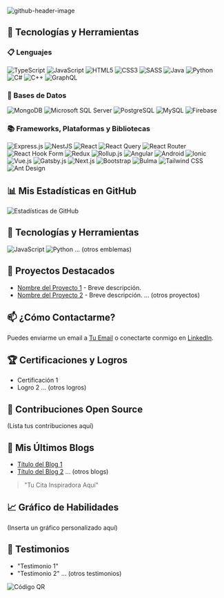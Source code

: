 <!--
Generador de header: https://leviarista.github.io/github-profile-header-generator/
-->
<!-- Banner Personalizado -->
![github-header-image](https://github.com/isc-joserodriguez/isc-joserodriguez/assets/26130533/a91221ba-88c7-4da9-9e17-4663e3de8b15)

## 🔧 Tecnologías y Herramientas
### 📋 Lenguajes
![TypeScript](https://github.com/isc-joserodriguez/isc-joserodriguez/assets/26130533/fa88c6e4-bb57-41a1-8ff0-b09b913a4027)
![JavaScript](https://github.com/isc-joserodriguez/isc-joserodriguez/assets/26130533/86b9999f-7c96-4851-8c2b-c1003515a52e)
![HTML5](https://github.com/isc-joserodriguez/isc-joserodriguez/assets/26130533/b50229e7-1225-4fec-890b-c0c9e89932ee)
![CSS3](https://github.com/isc-joserodriguez/isc-joserodriguez/assets/26130533/ae93ddfb-7212-41ba-bbaf-454484920c69)
![SASS](https://github.com/isc-joserodriguez/isc-joserodriguez/assets/26130533/c2661aa9-1ffd-43db-a76d-d8c7687831da)
![Java](https://github.com/isc-joserodriguez/isc-joserodriguez/assets/26130533/9f49873e-a40f-46a3-95fe-993ed4152cf2)
![Python](https://github.com/isc-joserodriguez/isc-joserodriguez/assets/26130533/a4a4ff91-50bc-47ae-b181-529f2ad9838e)
![C#](https://github.com/isc-joserodriguez/isc-joserodriguez/assets/26130533/a3a7f278-6a22-4fde-8696-f9918aec8d0a)
![C++](https://github.com/isc-joserodriguez/isc-joserodriguez/assets/26130533/2791013e-30f4-4e40-96be-d4d250ee9fff)
![GraphQL](https://github.com/isc-joserodriguez/isc-joserodriguez/assets/26130533/7c2f44c8-abb7-4330-bd79-39d2d783db10)

### 💾 Bases de Datos
![MongoDB](https://github.com/isc-joserodriguez/isc-joserodriguez/assets/26130533/77698b92-1282-4630-a4c2-ac15135b2ae0)
![Microsoft SQL Server](https://github.com/isc-joserodriguez/isc-joserodriguez/assets/26130533/ec3aa5c9-4261-42c4-92ef-ec17c5da7ce9)
![PostgreSQL](https://github.com/isc-joserodriguez/isc-joserodriguez/assets/26130533/62e9f544-fe69-475d-956b-674d88438b13)
![MySQL](https://github.com/isc-joserodriguez/isc-joserodriguez/assets/26130533/6338c2f1-3a0e-4053-9fe2-16cb34e60251)
![Firebase](https://github.com/isc-joserodriguez/isc-joserodriguez/assets/26130533/255fab66-0b71-459f-9da1-3364986f5bdd)

### 📚 Frameworks, Plataformas y Bibliotecas
![Express.js](https://github.com/isc-joserodriguez/isc-joserodriguez/assets/26130533/1da6d9a2-13bb-4c98-973f-a9452e868c12)
![NestJS](https://github.com/isc-joserodriguez/isc-joserodriguez/assets/26130533/42b50ecd-a417-4f24-944b-dbf85a914176)
![React](https://github.com/isc-joserodriguez/isc-joserodriguez/assets/26130533/3832ddcd-a040-41a8-95ae-647598b42a1c)
![React Query](https://github.com/isc-joserodriguez/isc-joserodriguez/assets/26130533/ba7c5eb1-9eee-4cbf-a1f2-a34087b33e8b)
![React Router](https://github.com/isc-joserodriguez/isc-joserodriguez/assets/26130533/463a1e72-cf2e-4618-aa13-2f92a80be0d8)
![React Hook Form](https://github.com/isc-joserodriguez/isc-joserodriguez/assets/26130533/7afc95ef-d274-4172-9d47-2e638cc04b66)
![Redux](https://github.com/isc-joserodriguez/isc-joserodriguez/assets/26130533/7a4eb092-f8d9-4d2f-b4dd-40e5fa4951d5)
![Rollup.js](https://github.com/isc-joserodriguez/isc-joserodriguez/assets/26130533/a49cbdf0-e3da-42a8-b8ac-eef89adf1396)
![Angular](https://github.com/isc-joserodriguez/isc-joserodriguez/assets/26130533/e47c275e-9710-4499-b424-e57d24df7aa4)
![Android](https://github.com/isc-joserodriguez/isc-joserodriguez/assets/26130533/93e915f8-65d6-4e3d-a933-dba87801eca6)
![Ionic](https://github.com/isc-joserodriguez/isc-joserodriguez/assets/26130533/5a5094ab-470e-4377-a47e-b71bb6e92dac)
![Vue.js](https://github.com/isc-joserodriguez/isc-joserodriguez/assets/26130533/60bb624b-fb92-4f1b-a0ee-d725e49e2f4c)
![Gatsby.js](https://github.com/isc-joserodriguez/isc-joserodriguez/assets/26130533/e0fc49d0-cec0-4876-afe8-72bcd0799f04)
![Next.js](https://github.com/isc-joserodriguez/isc-joserodriguez/assets/26130533/fdbae5af-d3fe-4c73-935f-e87328a23e9d)
![Bootstrap](https://github.com/isc-joserodriguez/isc-joserodriguez/assets/26130533/ede55eae-ab42-458f-ae6a-1e6f0475ba2f)
![Bulma](https://github.com/isc-joserodriguez/isc-joserodriguez/assets/26130533/0d3b82ed-acf4-42bf-9023-148071420e42)
![Tailwind CSS](https://github.com/isc-joserodriguez/isc-joserodriguez/assets/26130533/208992d1-0920-4237-b89b-599640e7d554)
![Ant Design](https://github.com/isc-joserodriguez/isc-joserodriguez/assets/26130533/fc90b42f-e19f-4fe3-bac1-eaae6a232884)


<!-- Estadísticas de GitHub -->
## 📊 Mis Estadísticas en GitHub
![Estadísticas de GitHub](URL_DE_GITHUB_STATS)

<!-- Emblemas de Tecnologías -->
## 🔧 Tecnologías y Herramientas
![JavaScript](URL_DEL_EMBLEMA)
![Python](URL_DEL_EMBLEMA)
... (otros emblemas)

<!-- Lista de Proyectos Destacados -->
## 🌟 Proyectos Destacados
- [Nombre del Proyecto 1](URL_DEL_REPOSITORIO) - Breve descripción.
- [Nombre del Proyecto 2](URL_DEL_REPOSITORIO) - Breve descripción.
... (otros proyectos)

<!-- Cómo Contactarme -->
## 📫 ¿Cómo Contactarme?
Puedes enviarme un email a [Tu Email](mailto:tu_email@example.com) o conectarte conmigo en [LinkedIn](URL_DE_TU_LINKEDIN).

<!-- Certificaciones o Logros -->
## 🏆 Certificaciones y Logros
- Certificación 1
- Logro 2
... (otros logros)

<!-- Contribuciones Open Source -->
## 👥 Contribuciones Open Source
(Lista tus contribuciones aquí)

<!-- Animaciones CSS o JavaScript (opcional) -->
<!-- Aquí puedes agregar código HTML/CSS/JS para animaciones -->

<!-- Sección de Blog Posts -->
## 📝 Mis Últimos Blogs
- [Título del Blog 1](URL_DEL_BLOG)
- [Título del Blog 2](URL_DEL_BLOG)
... (otros blogs)

<!-- Citas o Frases Inspiradoras -->
> "Tu Cita Inspiradora Aquí"

<!-- Gráficos Personalizados -->
## 📈 Gráfico de Habilidades
(Inserta un gráfico personalizado aquí)

<!-- Sección de Testimonios -->
## 💬 Testimonios
- "Testimonio 1"
- "Testimonio 2"
... (otros testimonios)

<!-- Código QR -->
![Código QR](URL_DEL_CODIGO_QR)
